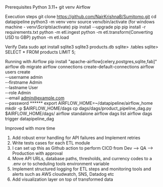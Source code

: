 Prerequisites
Python 3.11+
git
venv
Airflow

Execution steps
git clone https://github.com/NairKrishnaB/Sumitomo.git
cd datapipeline
python3 -m venv venv
source venv/bin/activate (for windows machine - venv\Scripts\activate)
pip install --upgrade pip
pip install -r requirements.txt
python -m etl.ingest
python -m etl.transform(Converting USD to GBP)
python -m etl.load

Verify Data
sudo apt install sqlite3
sqlite3 products.db
sqlite> .tables
sqlite> SELECT * FROM products LIMIT 5;


Running with Airflow
pip install "apache-airflow[celery,postgres,sqlite,fab]"
airflow db migrate
airflow connections create-default-connections
airflow users create \
    --username admin \
    --firstname Admin \
    --lastname User \
    --role Admin \
    --email admin@example.com \
    --password ******
export AIRFLOW_HOME=~/datapipeline/airflow_home
mkdir -p $AIRFLOW_HOME/dags
cp dags/dags/product_pipeline_dag.py $AIRFLOW_HOME/dags/
airflow standalone
airflow dags list
airflow dags trigger datapipeline_dag


Improved with more time

1) Add robust error handling for API failures and Implement retries
2) Write tests cases for each ETL module
3) I can set up this as Github action to perform CICD from Dev --> QA --> Production with approval
4) Move API URLs, database paths, thresholds, and currency codes to a .env or to scheduling tools environment variable
5) Implement structured logging for ETL steps and monitoring tools and alerts such as AWS cloudwatch, SNS, Datadog etc 
6) Add visualization layer on top of transformed data